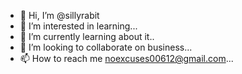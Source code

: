 - 👋 Hi, I’m @sillyrabit
- 👀 I’m interested in learning...
- 🌱 I’m currently learning about it..
- 💞️ I’m looking to collaborate on business...
- 📫 How to reach me noexcuses00612@gmail.com...

<!---
sillyrabit/sillyrabit is a ✨ special ✨ repository because its `README.md` (this file) appears on your GitHub profile.
You can click the Preview link to take a look at your changes.
--->
